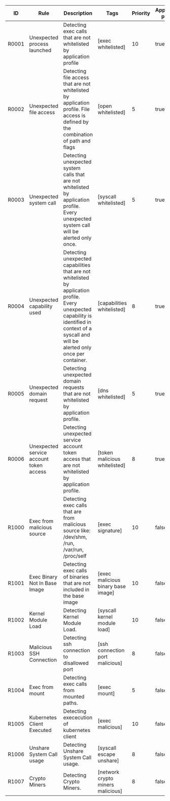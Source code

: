 | ID | Rule | Description | Tags | Priority | Application profile |
|----|------|-------------|------|----------|---------------------|
| R0001 | Unexpected process launched | Detecting exec calls that are not whitelisted by application profile | [exec whitelisted] | 10 | true |
| R0002 | Unexpected file access | Detecting file access that are not whitelisted by application profile. File access is defined by the combination of path and flags | [open whitelisted] | 5 | true |
| R0003 | Unexpected system call | Detecting unexpected system calls that are not whitelisted by application profile. Every unexpected system call will be alerted only once. | [syscall whitelisted] | 5 | true |
| R0004 | Unexpected capability used | Detecting unexpected capabilities that are not whitelisted by application profile. Every unexpected capability is identified in context of a syscall and will be alerted only once per container. | [capabilities whitelisted] | 8 | true |
| R0005 | Unexpected domain request | Detecting unexpected domain requests that are not whitelisted by application profile. | [dns whitelisted] | 5 | true |
| R0006 | Unexpected service account token access | Detecting unexpected service account token access that are not whitelisted by application profile. | [token malicious whitelisted] | 8 | true |
| R1000 | Exec from malicious source | Detecting exec calls that are from malicious source like: /dev/shm, /run, /var/run, /proc/self | [exec signature] | 10 | false |
| R1001 | Exec Binary Not In Base Image | Detecting exec calls of binaries that are not included in the base image | [exec malicious binary base image] | 10 | false |
| R1002 | Kernel Module Load | Detecting Kernel Module Load. | [syscall kernel module load] | 10 | false |
| R1003 | Malicious SSH Connection | Detecting ssh connection to disallowed port | [ssh connection port malicious] | 8 | false |
| R1004 | Exec from mount | Detecting exec calls from mounted paths. | [exec mount] | 5 | false |
| R1005 | Kubernetes Client Executed | Detecting exececution of kubernetes client | [exec malicious] | 10 | false |
| R1006 | Unshare System Call usage | Detecting Unshare System Call usage. | [syscall escape unshare] | 8 | false |
| R1007 | Crypto Miners | Detecting Crypto Miners. | [network crypto miners malicious] | 8 | false |
